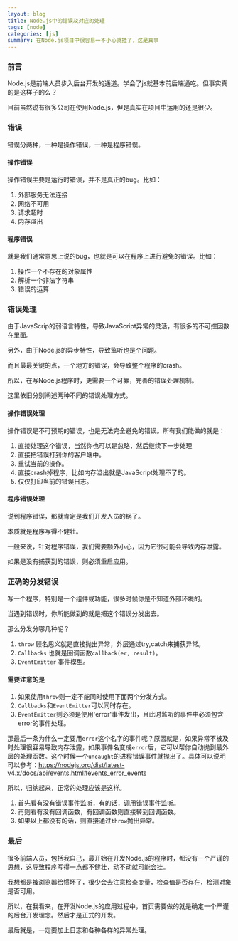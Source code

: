 ```yaml
---
layout: blog
title: Node.js中的错误及对应的处理
tags: [node]
categories: [js]
summary: 在Node.js项目中很容易一不小心就挂了，这是真事
---
```

### 前言

Node.js是前端人员步入后台开发的通道。学会了js就基本前后端通吃。但事实真的是这样子的么？

目前虽然说有很多公司在使用Node.js，但是真实在项目中运用的还是很少。

### 错误

错误分两种，一种是操作错误，一种是程序错误。

#### 操作错误

操作错误主要是运行时错误，并不是真正的bug。比如：

1. 外部服务无法连接
2. 网络不可用
3. 请求超时
4. 内存溢出

#### 程序错误
就是我们通常意思上说的bug，也就是可以在程序上进行避免的错误。比如：

1. 操作一个不存在的对象属性
2. 解析一个非法字符串
3. 错误的运算

### 错误处理

由于JavaScrip的弱语言特性，导致JavaScript异常的灵活，有很多的不可控因数在里面。

另外，由于Node.js的异步特性，导致监听也是个问题。

而且最最关键的点，一个地方的错误，会导致整个程序的crash。

所以，在写Node.js程序时，更需要一个可靠，完善的错误处理机制。

这里依旧分别阐述两种不同的错误处理方式。

#### 操作错误处理

操作错误是不可预期的错误，也是无法完全避免的错误。所有我们能做的就是：

1. 直接处理这个错误，当然你也可以是忽略，然后继续下一步处理
2. 直接把错误打到你的客户端中。
3. 重试当前的操作。
4. 直接crash掉程序，比如内存溢出就是JavaScript处理不了的。
5. 仅仅打印当前的错误日志。


#### 程序错误处理

说到程序错误，那就肯定是我们开发人员的锅了。

本质就是程序写得不健壮。

一般来说，针对程序错误，我们需要额外小心，因为它很可能会导致内存泄露。

如果是没有捕获到的错误，则必须重启应用。

### 正确的分发错误

写一个程序，特别是一个组件或功能，很多时候你是不知道外部环境的。

当遇到错误时，你所能做到的就是把这个错误分发出去。

那么分发分哪几种呢？

1. `throw` 顾名思义就是直接抛出异常，外层通过try,catch来捕获异常。
2. `Callbacks` 也就是回调函数`callback(er, result)`。
3. `EventEmitter` 事件模型。

#### 需要注意的是

1. 如果使用`throw`则一定不能同时使用下面两个分发方式。
2. `Callbacks`和`EventEmitter`可以同时存在。
3. `EventEmitter`则必须是使用'error'事件发出，且此时监听的事件中必须包含error的事件处理。

那最后一条为什么一定要用`error`这个名字的事件呢？原因就是，如果异常不被及时处理很容易导致内存泄露，如果事件名变成`error`后，它可以帮你自动抛到最外层的处理函数。这个时候一个`uncaught`的进程错误事件就抛出了。具体可以说明可以参考：<https://nodejs.org/dist/latest-v4.x/docs/api/events.html#events_error_events>

所以，归纳起来，正常的处理应该是这样。

1. 首先看有没有错误事件监听，有的话，调用错误事件监听。
2. 再则看有没有回调函数，有回调函数则直接转到回调函数。
3. 如果以上都没有的话，则直接通过`throw`抛出异常。


### 最后

很多前端人员，包括我自己，最开始在开发Node.js的程序时，都没有一个严谨的思想，这导致程序写得一点都不健壮，动不动就可能会挂。

我想都是被浏览器给惯坏了，很少会去注意检查变量，检查值是否存在，检测对象是否可用。

所以，在我看来，在开发Node.js的应用过程中，首页需要做的就是确定一个严谨的后台开发理念。然后才是正式的开发。

最后就是，一定要加上日志和各种各样的异常处理。
